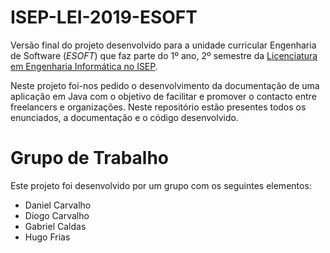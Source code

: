# ISEP-LEI-2019-ESOFT

Versão final do projeto desenvolvido para a unidade curricular Engenharia de Software
 (_ESOFT_) que faz parte do 1º ano, 2º semestre da [Licenciatura em Engenharia Informática no ISEP](https://www.isep.ipp.pt/Course/Course/26).

Neste projeto foi-nos pedido o desenvolvimento da documentação de uma aplicação em Java com o objetivo de facilitar e promover o contacto entre freelancers e organizações. Neste repositório estão presentes todos os enunciados, a documentação e o código desenvolvido.

# Grupo de Trabalho

Este projeto foi desenvolvido por um grupo com os seguintes elementos:
- Daniel Carvalho 
- Diogo Carvalho 
- Gabriel Caldas 
- Hugo Frias
